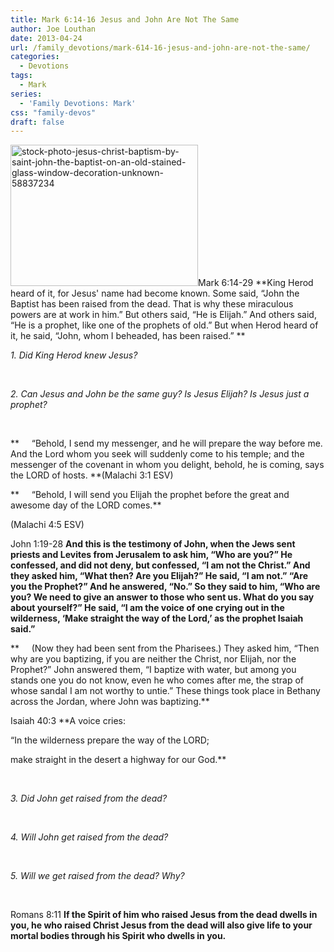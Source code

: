 ```yaml
---
title: Mark 6:14-16 Jesus and John Are Not The Same
author: Joe Louthan
date: 2013-04-24
url: /family_devotions/mark-614-16-jesus-and-john-are-not-the-same/
categories:
  - Devotions
tags:
  - Mark
series:
  - 'Family Devotions: Mark'
css: "family-devos"
draft: false
---
```

<img class="alignright size-thumbnail wp-image-2005" alt="stock-photo-jesus-christ-baptism-by-saint-john-the-baptist-on-an-old-stained-glass-window-decoration-unknown-58837234" src="https://i0.wp.com/theologic.us/wp-content/uploads/2013/04/stock-photo-jesus-christ-baptism-by-saint-john-the-baptist-on-an-old-stained-glass-window-decoration-unknown-58837234.jpg?resize=300%2C226" width="300" height="226" srcset="https://i0.wp.com/theologic.us/wp-content/uploads/2013/04/stock-photo-jesus-christ-baptism-by-saint-john-the-baptist-on-an-old-stained-glass-window-decoration-unknown-58837234.jpg?resize=300%2C226 300w, https://i0.wp.com/theologic.us/wp-content/uploads/2013/04/stock-photo-jesus-christ-baptism-by-saint-john-the-baptist-on-an-old-stained-glass-window-decoration-unknown-58837234.jpg?resize=400%2C302 400w, https://i0.wp.com/theologic.us/wp-content/uploads/2013/04/stock-photo-jesus-christ-baptism-by-saint-john-the-baptist-on-an-old-stained-glass-window-decoration-unknown-58837234.jpg?w=450 450w" sizes="(max-width: 300px) 100vw, 300px" data-recalc-dims="1" />Mark 6:14-29 **King Herod heard of it, for Jesus' name had become known. Some said, “John the Baptist has been raised from the dead. That is why these miraculous powers are at work in him.” But others said, “He is Elijah.” And others said, “He is a prophet, like one of the prophets of old.” But when Herod heard of it, he said, “John, whom I beheaded, has been raised.” **

_1. Did King Herod knew Jesus?_

&nbsp;

_2. Can Jesus and John be the same guy? Is Jesus Elijah? Is Jesus just a prophet?_

&nbsp;

**     “Behold, I send my messenger, and he will prepare the way before me. And the Lord whom you seek will suddenly come to his temple; and the messenger of the covenant in whom you delight, behold, he is coming, says the LORD of hosts. **(Malachi 3:1 ESV)

**     “Behold, I will send you Elijah the prophet before the great and awesome day of the LORD comes.**
  
(Malachi 4:5 ESV)

John 1:19-28 **And this is the testimony of John, when the Jews sent priests and Levites from Jerusalem to ask him, “Who are you?” He confessed, and did not deny, but confessed, “I am not the Christ.” And they asked him, “What then? Are you Elijah?” He said, “I am not.” “Are you the Prophet?” And he answered, “No.” So they said to him, “Who are you? We need to give an answer to those who sent us. What do you say about yourself?” He said, “I am the voice of one crying out in the wilderness, ‘Make straight the way of the Lord,’ as the prophet Isaiah said.”**

**     (Now they had been sent from the Pharisees.) They asked him, “Then why are you baptizing, if you are neither the Christ, nor Elijah, nor the Prophet?” John answered them, “I baptize with water, but among you stands one you do not know, even he who comes after me, the strap of whose sandal I am not worthy to untie.” These things took place in Bethany across the Jordan, where John was baptizing.**
  
Isaiah 40:3 **A voice cries:
  
“In the wilderness prepare the way of the LORD;
  
make straight in the desert a highway for our God.**

&nbsp;

_3. Did John get raised from the dead?_

&nbsp;

_4. Will John get raised from the dead?_

&nbsp;

_5. Will we get raised from the dead? Why?_

<em id="__mceDel"> </em>

Romans 8:11 **If the Spirit of him who raised Jesus from the dead dwells in you, he who raised Christ Jesus from the dead will also give life to your mortal bodies through his Spirit who dwells in you.**

&nbsp;

